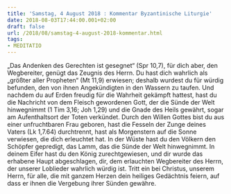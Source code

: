 ```yaml
---
title: 'Samstag, 4 August 2018 : Kommentar Byzantinische Liturgie'
date: 2018-08-03T17:44:00.001+02:00
draft: false
url: /2018/08/samstag-4-august-2018-kommentar.html
tags: 
- MEDITATIO
---
```


„Das Andenken des Gerechten ist gesegnet“ (Spr 10,7), für dich aber, den Wegbereiter, genügt das Zeugnis des Herrn. Du hast dich wahrlich als „größter aller Propheten“ (Mt 11,9) erwiesen; deshalb wurdest du für würdig befunden, den von ihnen Angekündigten in den Wassern zu taufen. Und nachdem du auf Erden freudig für die Wahrheit gekämpft hattest, hast du die Nachricht von dem Fleisch gewordenen Gott, der die Sünde der Welt hinwegnimmt (1 Tim 3,16; Joh 1,29) und die Gnade des Heils gewährt, sogar am Aufenthaltsort der Toten verkündet. Durch den Willen Gottes bist du aus einer unfruchtbaren Frau geboren, hast die Fesseln der Zunge deines Vaters (Lk 1,7.64) durchtrennt, hast als Morgenstern auf die Sonne verwiesen, die dich erleuchtet hat. In der Wüste hast du den Völkern den Schöpfer gepredigt, das Lamm, das die Sünde der Welt hinwegnimmt. In deinem Eifer hast du den König zurechtgewiesen, und dir wurde das erhabene Haupt abgeschlagen, dir, dem erlauchten Wegbereiter des Herrn, der unserer Loblieder wahrlich würdig ist. Tritt ein bei Christus, unserem Herrn, für alle, die mit ganzem Herzen dein heiliges Gedächtnis feiern, auf dass er ihnen die Vergebung ihrer Sünden gewähre.
